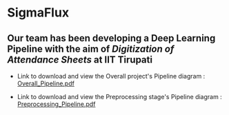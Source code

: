 # SigmaFlux

## Our team has been developing a Deep Learning Pipeline with the aim of _Digitization of Attendance Sheets_ at IIT Tirupati

- Link to download and view the Overall project's Pipeline diagram :
[Overall_Pipeline.pdf](https://github.com/user-attachments/files/20837838/Overall_Pipeline.pdf)

- Link to download and view the Preprocessing stage's Pipeline diagram :
[Preprocessing_Pipeline.pdf](https://github.com/user-attachments/files/20837836/Preprocessing_Pipeline.pdf)
